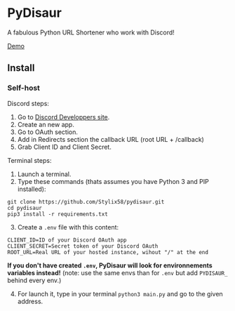 # PyDisaur
A fabulous Python URL Shortener who work with Discord!

[Demo](https://stlix.noho.st/pydisaur)

## Install

### Self-host
Discord steps:
1. Go to [Discord Developpers site](https://discord.com/developers/applications).
2. Create an new app.
3. Go to OAuth section.
4. Add in Redirects section the callback URL (root URL + /callback)
5. Grab Client ID and Client Secret.

Terminal steps:
1. Launch a terminal.
2. Type these commands (thats assumes you have Python 3 and PIP installed):
```
git clone https://github.com/Stylix58/pydisaur.git
cd pydisaur
pip3 install -r requirements.txt
```
3. Create a `.env` file with this content:
```
CLIENT_ID=ID of your Discord OAuth app
CLIENT_SECRET=Secret token of your Discord OAuth
ROOT_URL=Real URL of your hosted instance, wihout "/" at the end
```
**If you don't have created `.env`, PyDisaur will look for environnements variables instead!** (note: use the same envs than for `.env` but add `PYDISAUR_` behind every env.)

4. For launch it, type in your terminal `python3 main.py` and go to the given address.

